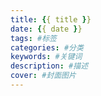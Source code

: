 ```yaml
---
title: {{ title }}
date: {{ date }}
tags: #标签
categories: #分类
keywords: #关键词
description: #描述
cover: #封面图片
---
```


